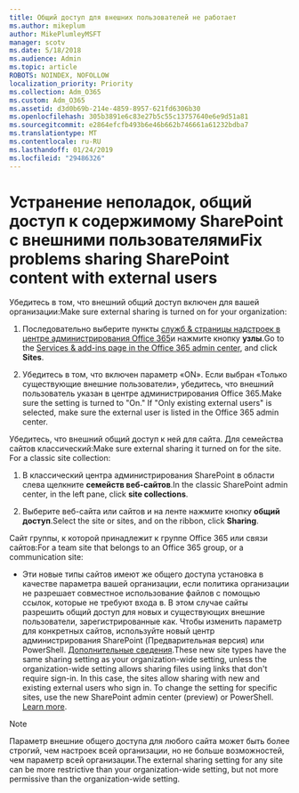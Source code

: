 ```yaml
---
title: Общий доступ для внешних пользователей не работает
ms.author: mikeplum
author: MikePlumleyMSFT
manager: scotv
ms.date: 5/18/2018
ms.audience: Admin
ms.topic: article
ROBOTS: NOINDEX, NOFOLLOW
localization_priority: Priority
ms.collection: Adm_O365
ms.custom: Adm_O365
ms.assetid: d3d0b69b-214e-4859-8957-621fd6306b30
ms.openlocfilehash: 305b3891e6c83e27b5c55c13757640e6e9d51a81
ms.sourcegitcommit: e2864efcfb493b6e46b662b746661a61232bdba7
ms.translationtype: MT
ms.contentlocale: ru-RU
ms.lasthandoff: 01/24/2019
ms.locfileid: "29486326"
---
```

# <a name="fix-problems-sharing-sharepoint-content-with-external-users"></a><span data-ttu-id="4c683-102">Устранение неполадок, общий доступ к содержимому SharePoint с внешними пользователями</span><span class="sxs-lookup"><span data-stu-id="4c683-102">Fix problems sharing SharePoint content with external users</span></span>

<span data-ttu-id="4c683-103">Убедитесь в том, что внешний общий доступ включен для вашей организации:</span><span class="sxs-lookup"><span data-stu-id="4c683-103">Make sure external sharing is turned on for your organization:</span></span>
  
1. <span data-ttu-id="4c683-104">Последовательно выберите пункты [служб &amp; страницы надстроек в центре администрирования Office 365](https://portal.office.com/adminportal/home#/Settings/ServicesAndAddIns)и нажмите кнопку **узлы**.</span><span class="sxs-lookup"><span data-stu-id="4c683-104">Go to the [Services &amp; add-ins page in the Office 365 admin center](https://portal.office.com/adminportal/home#/Settings/ServicesAndAddIns), and click **Sites**.</span></span>
    
2. <span data-ttu-id="4c683-p101">Убедитесь в том, что включен параметр «ON». Если выбран «Только существующие внешние пользователи», убедитесь, что внешний пользователь указан в центре администрирования Office 365.</span><span class="sxs-lookup"><span data-stu-id="4c683-p101">Make sure the setting is turned to "On." If "Only existing external users" is selected, make sure the external user is listed in the Office 365 admin center.</span></span>
    
<span data-ttu-id="4c683-p102">Убедитесь, что внешний общий доступ к ней для сайта. Для семейства сайтов классический:</span><span class="sxs-lookup"><span data-stu-id="4c683-p102">Make sure external sharing it turned on for the site. For a classic site collection:</span></span>
  
1. <span data-ttu-id="4c683-109">В классический центра администрирования SharePoint в области слева щелкните **семейств веб-сайтов**.</span><span class="sxs-lookup"><span data-stu-id="4c683-109">In the classic SharePoint admin center, in the left pane, click **site collections**.</span></span>
    
2. <span data-ttu-id="4c683-110">Выберите веб-сайта или сайтов и на ленте нажмите кнопку **общий доступ**.</span><span class="sxs-lookup"><span data-stu-id="4c683-110">Select the site or sites, and on the ribbon, click **Sharing**.</span></span>
    
<span data-ttu-id="4c683-111">Сайт группы, к которой принадлежит к группе Office 365 или связи сайтов:</span><span class="sxs-lookup"><span data-stu-id="4c683-111">For a team site that belongs to an Office 365 group, or a communication site:</span></span>
  
- <span data-ttu-id="4c683-p103">Эти новые типы сайтов имеют же общего доступа установка в качестве параметра вашей организации, если политика организации не разрешает совместное использование файлов с помощью ссылок, которые не требуют входа в. В этом случае сайты разрешить общий доступ для новых и существующих внешние пользователи, зарегистрированные как. Чтобы изменить параметр для конкретных сайтов, используйте новый центр администрирования SharePoint (Предварительная версия) или PowerShell. [Дополнительные сведения](https://go.microsoft.com/fwlink/?linkid=871863).</span><span class="sxs-lookup"><span data-stu-id="4c683-p103">These new site types have the same sharing setting as your organization-wide setting, unless the organization-wide setting allows sharing files using links that don't require sign-in. In this case, the sites allow sharing with new and existing external users who sign in. To change the setting for specific sites, use the new SharePoint admin center (preview) or PowerShell. [Learn more](https://go.microsoft.com/fwlink/?linkid=871863).</span></span>
    
> [!NOTE]
> <span data-ttu-id="4c683-116">Параметр внешние общего доступа для любого сайта может быть более строгий, чем настроек всей организации, но не больше возможностей, чем параметр всей организации.</span><span class="sxs-lookup"><span data-stu-id="4c683-116">The external sharing setting for any site can be more restrictive than your organization-wide setting, but not more permissive than the organization-wide setting.</span></span> 
  

